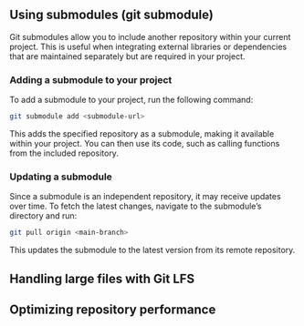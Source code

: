 ## Using submodules (git submodule)

Git submodules allow you to include another repository within your current project. This is useful when integrating external libraries or dependencies that are maintained separately but are required in your project.

### Adding a submodule to your project

To add a submodule to your project, run the following command:

```sh
git submodule add <submodule-url>
```

This adds the specified repository as a submodule, making it available within your project. You can then use its code, such as calling functions from the included repository.

### Updating a submodule

Since a submodule is an independent repository, it may receive updates over time. To fetch the latest changes, navigate to the submodule’s directory and run:

```sh
git pull origin <main-branch>
```

This updates the submodule to the latest version from its remote repository.

## Handling large files with Git LFS

## Optimizing repository performance
